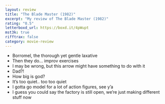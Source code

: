 ```yaml
---
layout: review
title: "The Blade Master (1982)"
excerpt: "My review of The Blade Master (1982)"
rating: "0.5"
letterboxd_url: https://boxd.it/4pWupt
mst3k: true
rifftrax: false
category: movie-review
---
```


- Borromel, the thorough yet gentle laxative
- Then they do… improv exercises
- I may be wrong, but this arrow might have something to do with it
- Dad?!
- How big is god?
- It’s too quiet.. too too quiet
- I gotta go model for a lot of action figures, see y’a
- I guess you could say the factory is still open, we’re just making different stuff now

